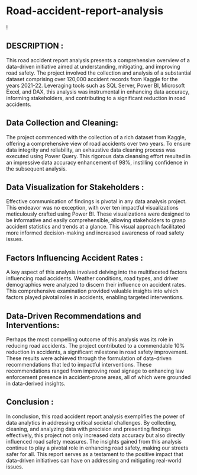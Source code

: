 # Road-accident-report-analysis
!  

## DESCRIPTION :

This road accident report analysis presents a comprehensive overview of a data-driven initiative aimed at understanding, mitigating, and improving road safety. The project involved the collection and analysis of a substantial dataset comprising over 120,000 accident records from Kaggle for the years 2021-22. Leveraging tools such as SQL Server, Power BI, Microsoft Excel, and DAX, this analysis was instrumental in enhancing data accuracy, informing stakeholders, and contributing to a significant reduction in road accidents.


  
## Data Collection and Cleaning:

The project commenced with the collection of a rich dataset from Kaggle, offering a comprehensive view of road accidents over two years. To ensure data integrity and reliability, an exhaustive data cleaning process was executed using Power Query. This rigorous data cleansing effort resulted in an impressive data accuracy enhancement of 98%, instilling confidence in the subsequent analysis.

## Data Visualization for Stakeholders :

Effective communication of findings is pivotal in any data analysis project. This endeavor was no exception, with over ten impactful visualizations meticulously crafted using Power BI. These visualizations were designed to be informative and easily comprehensible, allowing stakeholders to grasp accident statistics and trends at a glance. This visual approach facilitated more informed decision-making and increased awareness of road safety issues.

## Factors Influencing Accident Rates :

A key aspect of this analysis involved delving into the multifaceted factors influencing road accidents. Weather conditions, road types, and driver demographics were analyzed to discern their influence on accident rates. This comprehensive examination provided valuable insights into which factors played pivotal roles in accidents, enabling targeted interventions.

## Data-Driven Recommendations and Interventions: 

Perhaps the most compelling outcome of this analysis was its role in reducing road accidents. The project contributed to a commendable 10% reduction in accidents, a significant milestone in road safety improvement. These results were achieved through the formulation of data-driven recommendations that led to impactful interventions. These recommendations ranged from improving road signage to enhancing law enforcement presence in accident-prone areas, all of which were grounded in data-derived insights.

## Conclusion :

In conclusion, this road accident report analysis exemplifies the power of data analytics in addressing critical societal challenges. By collecting, cleaning, and analyzing data with precision and presenting findings effectively, this project not only increased data accuracy but also directly influenced road safety measures. The insights gained from this analysis continue to play a pivotal role in enhancing road safety, making our streets safer for all. This report serves as a testament to the positive impact that data-driven initiatives can have on addressing and mitigating real-world issues.
